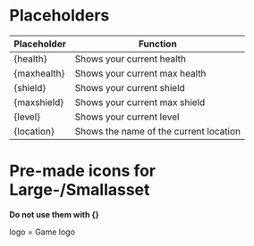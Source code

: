 # Placeholders
|Placeholder|Function|
|--|--|
|{health}|Shows your current health|
|{maxhealth}|Shows your current max health|
|{shield}|Shows your current shield|
|{maxshield}|Shows your current max shield|
|{level}|Shows your current level|
|{location}|Shows the name of the current location|

# Pre-made icons for Large-/Smallasset
**Do not use them with {}**    

logo = Game logo